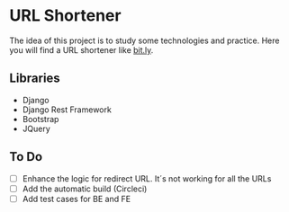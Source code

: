 # URL Shortener

The idea of this project is to study some technologies and practice. Here you will find a URL shortener like [bit.ly](http://bit.ly).


## Libraries
* Django
* Django Rest Framework
* Bootstrap
* JQuery

## To Do
* [ ] Enhance the logic for redirect URL. It´s not working for all the URLs
* [ ] Add the automatic build (Circleci)
* [ ] Add test cases for BE and FE
